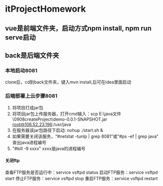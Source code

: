 # itProjectHomework
## vue是前端文件夹，启动方式npm install, npm run serve启动
## back是后端文件夹
### 本地启动8081
clone后，cd到back文件夹，键入mvn install,后可在idea里面启动
### 后端部署上云步骤8081
1. 将项目打成jar包
2. 将项目jar包上传服务器，打开cmd输入：scp E:\java文件\0908createProject\demo-0.0.1-SNAPSHOT.jar root@106.52.23.196:/usr/java
3. 在服务器该jar包路径下启动: nohup ./start.sh &
4. 如果需要关闭该服务，“#netstat -tunlp | grep  8081”或“#ps -ef | grep java”   查出java进程编号
5. "#kill -9 xxxx" xxxx是java的进程编号
#### 关闭ftp
查看FTP服务是否运行中：service vsftpd status
启动FTP服务：service vsftpd start
停止FTP服务：service vsftpd stop
重启FTP服务：service vsftpd restart
